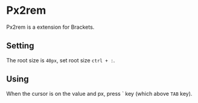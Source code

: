 # Px2rem

Px2rem is a extension for Brackets.

## Setting

The root size is `40px`, set root size `ctrl + :`.

## Using

When the cursor is on the value and px, press \` key (which above `TAB` key).